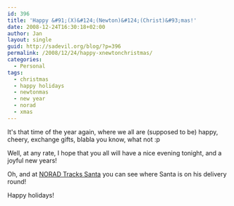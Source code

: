 ```yaml
---
id: 396
title: 'Happy &#91;(X)&#124;(Newton)&#124;(Christ)&#93;mas!'
date: 2008-12-24T16:30:18+02:00
author: Jan
layout: single
guid: http://sadevil.org/blog/?p=396
permalink: /2008/12/24/happy-xnewtonchristmas/
categories:
  - Personal
tags:
  - christmas
  - happy holidays
  - newtonmas
  - new year
  - norad
  - xmas
---
```

It's that time of the year again, where we all are (supposed to be) happy, cheery, exchange gifts, blabla you know, what not :p

Well, at any rate, I hope that you all will have a nice evening tonight, and a joyful new years!

Oh, and at [NORAD Tracks Santa](http://www.noradsanta.org/en/home.html) you can see where Santa is on his delivery round!

Happy holidays!
